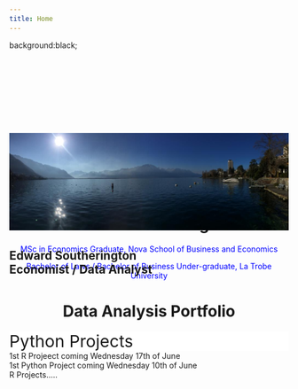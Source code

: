 ```yaml
---
title: Home
---
```

<html>
 <head>
  </head>
  <body>
   background:black;
   <style>
   .item1 {
    background: white;
    font-size:30px;}
  
   .item2 {background: white;}
  
   .item3 {background: white;}
  
   .item4{background: white;}
  
   .container { 
     font-size:20px;
     min-height:300px
     width: 100%;
     background: white;
     display: grid;
     grid-template-columns: 1fr 1fr;
     grid-template-rows: 1fr 1fr;
     grid-gap:10px;
     text-align: center;
   }
 .image 
   { 
   position: relative; /* To help the image + text element to get along with the rest of the page*/ 
   width: 100%; /* for IE 6 */ 
   } 
   h2 
   { 
   position: absolute; /* To place the text on the image*/
   top: 150px; /* The exact location of the text from the top of the image*/
   left: 0; /* Other beautification stuff */
   width: 100%; 
   }
   /* Coloring time */
   h2 span /* decorating the text within the span tag */
   { 
   color: white; 
   font: bold 24px/45px Helvetica, Sans-Serif; 
   letter-spacing: -1px; 
   background: rgb(0, 0, 0); /* fallback color */ 
   background: rgba(0, 0, 0, 0.7); padding: 10px; 
   }
   h2 span.spacer { padding:0 5px; } /* to pad the background color of text to make it look more elegant */
 </style>
    <div class="image"> <!-- the image container -->
     <img src="assets/img/hero/Montreaux.jpeg" alt="" /> <!-- the image -->
     <h2>
     <span>Edward Southerington<span class='spacer'></span><br /><span class='spacer'></span>Economist / Data Analyst</span> <!-- span tag to beautify it efficiently -->
     </h2> <!-- the text -->
     </div>
    <h1 align="center">Edward Southerington</h1>
    <p style="color: blue" align="center">MSc in Economics Graduate, Nova School of Business and Economics</p>
    <p style="color: blue" align="center">Bachelor of Laws / Bachelor of Business Under-graduate, La Trobe University</p>
    <h1 align="center">Data Analysis Portfolio</h1>
 
  <div class="container">
   <div class="item1">Python Projects</div>
   <div class="item2">1st R Projeect coming Wednesday 17th of June</div>
   <div class="item3">1st Python Project coming Wednesday 10th of June</div>
   <div class="item3">R Projects.....</div>
  </div>
  
 </body>
</html>
  
  
